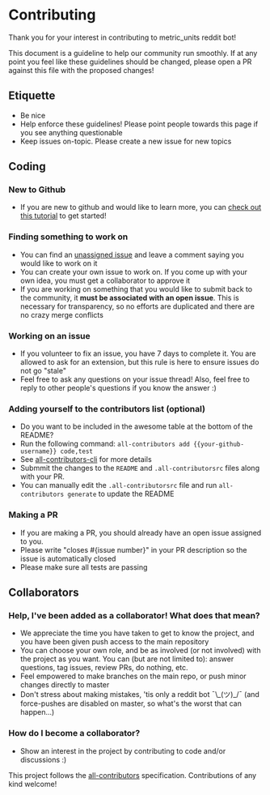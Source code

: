 # Contributing

Thank you for your interest in contributing to metric_units reddit bot!

This document is a guideline to help our community run smoothly. If at any point you feel like these guidelines should be changed, please open a PR against this file with the proposed changes!

## Etiquette

- Be nice
- Help enforce these guidelines! Please point people towards this page if you see anything questionable
- Keep issues on-topic. Please create a new issue for new topics

## Coding

### New to Github

- If you are new to github and would like to learn more, you can [check out this tutorial](https://egghead.io/courses/how-to-contribute-to-an-open-source-project-on-github) to get started!

### Finding something to work on

- You can find an [unassigned issue](https://github.com/cannawen/metric_units_reddit_bot/issues) and leave a comment saying you would like to work on it
- You can create your own issue to work on. If you come up with your own idea, you must get a collaborator to approve it
- If you are working on something that you would like to submit back to the community, it **must be associated with an open issue**. This is necessary for transparency, so no efforts are duplicated and there are no crazy merge conflicts

### Working on an issue

- If you volunteer to fix an issue, you have 7 days to complete it. You are allowed to ask for an extension, but this rule is here to ensure issues do not go "stale"
- Feel free to ask any questions on your issue thread! Also, feel free to reply to other people's questions if you know the answer :)

### Adding yourself to the contributors list (optional)

- Do you want to be included in the awesome table at the bottom of the README?
- Run the following command: `all-contributors add {{your-github-username}} code,test`
- See [all-contributors-cli](https://www.npmjs.com/package/all-contributors-cli) for more details
- Submmit the changes to the `README` and `.all-contributorsrc` files along with your PR.
- You can manually edit the `.all-contributorsrc` file and run `all-contributors generate` to update the README

### Making a PR

- If you are making a PR, you should already have an open issue assigned to you.
- Please write "closes #{issue number}" in your PR description so the issue is automatically closed
- Please make sure all tests are passing

## Collaborators

### Help, I've been added as a collaborator! What does that mean?

- We appreciate the time you have taken to get to know the project, and you have been given push access to the main repository
- You can choose your own role, and be as involved (or not involved) with the project as you want. You can (but are not limited to): answer questions, tag issues, review PRs, do nothing, etc.
- Feel empowered to make branches on the main repo, or push minor changes directly to master
- Don't stress about making mistakes, 'tis only a reddit bot ¯\\\_(ツ)_/¯ (and force-pushes are disabled on master, so what's the worst that can happen...)

### How do I become a collaborator?

- Show an interest in the project by contributing to code and/or discussions :)


This project follows the [all-contributors](https://github.com/kentcdodds/all-contributors) specification. Contributions of any kind welcome!
